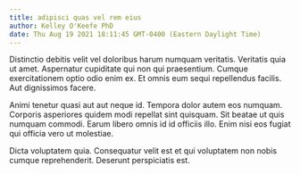 ```yaml
---
title: adipisci quas vel rem eius
author: Kelley O'Keefe PhD
date: Thu Aug 19 2021 18:11:45 GMT-0400 (Eastern Daylight Time)
---
```

Distinctio debitis velit vel doloribus harum numquam veritatis. Veritatis quia ut amet. Aspernatur cupiditate qui non qui praesentium. Cumque exercitationem optio odio enim ex. Et omnis eum sequi repellendus facilis. Aut dignissimos facere.

 Animi tenetur quasi aut aut neque id. Tempora dolor autem eos numquam. Corporis asperiores quidem modi repellat sint quisquam. Sit beatae ut quis numquam commodi. Earum libero omnis id id officiis illo. Enim nisi eos fugiat qui officia vero ut molestiae.

 Dicta voluptatem quia. Consequatur velit est et qui voluptatem non nobis cumque reprehenderit. Deserunt perspiciatis est.